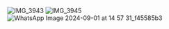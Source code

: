 ![IMG_3943](https://github.com/user-attachments/assets/1d8bebc5-879e-40bb-807e-eb456e16678f)
![IMG_3945](https://github.com/user-attachments/assets/1591a6b8-2cc5-4ce8-9d89-42e83b6cc3e2)
![WhatsApp Image 2024-09-01 at 14 57 31_f45585b3](https://github.com/user-attachments/assets/22a35e86-ef1d-4bb6-b2ff-7e4885e74df8)

